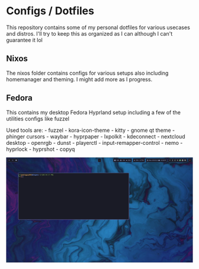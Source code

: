 # Configs / Dotfiles

This repository contains some of my personal dotfiles for various usecases and distros. I'll try to keep this as organized as I can although I can't guarantee it lol

## Nixos

The nixos folder contains configs for various setups also including homemanager and theming. I might add more as I progress.

## Fedora

This contains my desktop Fedora Hyprland setup including a few of the utilities configs like fuzzel

Used tools are:
    - fuzzel
    - kora-icon-theme
    - kitty
    - gnome qt theme
    - phinger cursors
    - waybar
    - hyprpaper
    - lxpolkit
    - kdeconnect
    - nextcloud desktop
    - openrgb
    - dunst
    - playerctl
    - input-remapper-control
    - nemo
    - hyprlock
    - hyprshot
    - copyq

![Screenshot](./fedora/hyprland/screenshot.png)
